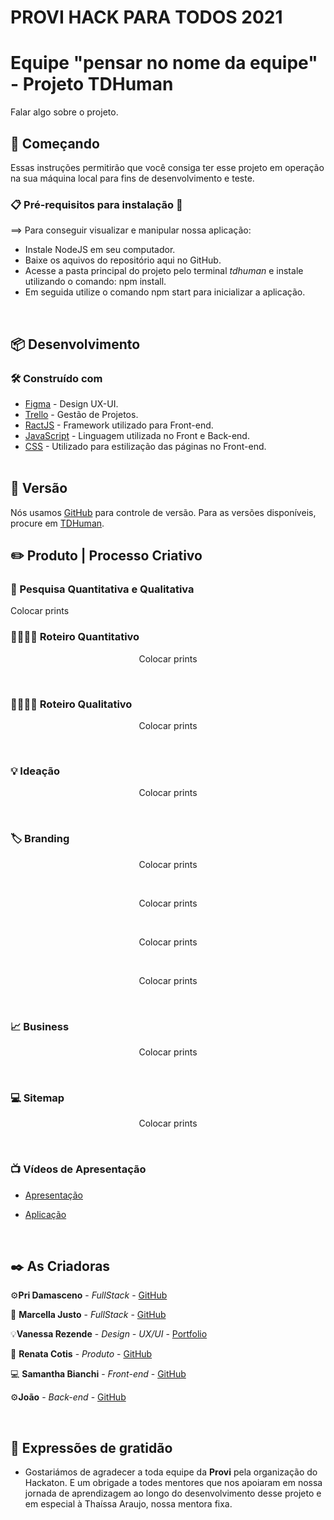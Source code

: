 # PROVI HACK PARA TODOS 2021

# Equipe "pensar no nome da equipe" - Projeto TDHuman

Falar algo sobre o projeto.
<br>


## 🚀 Começando

Essas instruções permitirão que você consiga ter esse projeto em operação na sua máquina local para fins de desenvolvimento e teste.

### 📋 Pré-requisitos para instalação 🔧

==> Para conseguir visualizar e manipular nossa aplicação:
* Instale NodeJS em seu computador.
* Baixe os aquivos do repositório aqui no GitHub.
* Acesse a pasta principal do projeto pelo terminal *tdhuman* e instale utilizando o comando: npm install.
* Em seguida utilize o comando npm start para inicializar a aplicação.
<br>


## 📦 Desenvolvimento

### 🛠️ Construído com

* [Figma](https://www.figma.com/) - Design UX-UI.
* [Trello](https://trello.com/b/WsYtHrI4/time-a-projeto-m4u) - Gestão de Projetos.
* [RactJS](https://nodejs.org/pt-br/docs/) - Framework utilizado para Front-end.
* [JavaScript](https://developer.mozilla.org/pt-BR/docs/Web/JavaScript) - Linguagem utilizada no Front e Back-end.
* [CSS](https://developer.mozilla.org/pt-BR/docs/Web/CSS) - Utilizado para estilização das páginas no Front-end.
<br><br>

## 📌 Versão

Nós usamos [GitHub](https://github.com/) para controle de versão. Para as versões disponíveis, procure em [TDHuman](https://github.com/SahBianchi/TDHuman-ProviHackton).
<br>


## ✏️ Produto | Processo Criativo

### 🔎 Pesquisa Quantitativa e Qualitativa

Colocar prints 


### 🧑‍💻🙎‍♀️ Roteiro Quantitativo

<p align="center">
   Colocar prints
</p><br>


### 🧑‍🎤🙎‍♀️ Roteiro Qualitativo

<p align="center">
    Colocar prints
</p><br>


###  💡 Ideação

<p align="center">
 Colocar prints
</p>
<br>


### 🏷️ Branding

<p align="center">
    Colocar prints
</p><br>

<p align="center">
    Colocar prints
</p><br>

<p align="center">
    Colocar prints
</p><br>

<p align="center">
    Colocar prints
</p><br>


### 📈 Business
<p align="center">
   Colocar prints
</p><br>


### 💻 Sitemap
<p align="center">
   Colocar prints
</p><br>


### 📺 Vídeos de Apresentação

* <a href="#">Apresentação</a>

* <a href="#">Aplicação</a>
<br>


## ✒️ As Criadoras

⚙️**Pri Damasceno** - *FullStack* - [GitHub](https://github.com/PriscilaDamaceno)

📀 **Marcella Justo** - *FullStack* - [GitHub](https://github.com/justo-marcella)

💡**Vanessa Rezende** - *Design - UX/UI* - [Portfolio](#)

🚀 **Renata Cotis** - *Produto* - [GitHub](#)

💻 **Samantha Bianchi** - *Front-end* - [GitHub](https://github.com/SahBianchi)

⚙️**João** - *Back-end* - [GitHub](https://github.com/w4sabi)

<br>


## 🎁 Expressões de gratidão

* Gostariámos de agradecer a toda equipe da **Provi** pela organização do Hackaton. E um obrigade a todes mentores que nos apoiaram em nossa jornada de aprendizagem ao longo do desenvolvimento desse projeto e em especial à Thaíssa Araujo, nossa mentora fixa.
